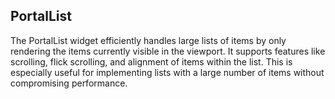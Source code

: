 ## PortalList
The PortalList widget efficiently handles large lists of items by only rendering the items currently visible in the viewport. It supports features like scrolling, flick scrolling, and alignment of items within the list. This is especially useful for implementing lists with a large number of items without compromising performance.